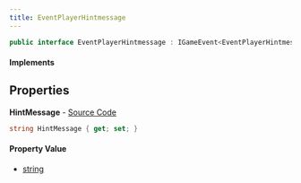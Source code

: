 ```yaml
---
title: EventPlayerHintmessage
---
```


```csharp
public interface EventPlayerHintmessage : IGameEvent<EventPlayerHintmessage>
```

#### Implements

## Properties

**HintMessage** - [Source Code](https://github.com/swiftly-solution/swiftlys2/blob/main/managed/src/SwiftlyS2.Generated/GameEvents/Interfaces/EventPlayerHintmessage.cs#L23)

```csharp
string HintMessage { get; set; }
```

#### Property Value

- [string](https://learn.microsoft.com/dotnet/api/system.string)

